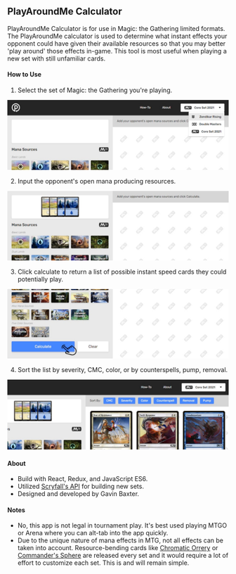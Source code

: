 ## PlayAroundMe Calculator

PlayAroundMe Calculator is for use in Magic: the Gathering limited formats. The PlayAroundMe calculator is used to determine what instant effects your opponent could have given their available resources so that you may better 'play around' those effects in-game. This tool is most useful when playing a new set with still unfamiliar cards.

#### How to Use

1. Select the set of Magic: the Gathering you're playing.

![Select the set](/github_assets/how-to-1.jpg)

2. Input the opponent's open mana producing resources.

![Input mana sources](/github_assets/how-to-2.jpg)

3. Click calculate to return a list of possible instant speed cards they could potentially play.

![Calculate](/github_assets/how-to-3.jpg)

4. Sort the list by severity, CMC, color, or by counterspells, pump, removal.

![Sort](/github_assets/how-to-4.jpg)

#### About

- Build with React, Redux, and JavaScript ES6.
- Utilized [Scryfall's API](https://scryfall.com/docs/api) for building new sets.
- Designed and developed by Gavin Baxter.

#### Notes

- No, this app is not legal in tournament play. It's best used playing MTGO or Arena where you can alt-tab into the app quickly. 
- Due to the unique nature of mana effects in MTG, not all effects can be taken into account. Resource-bending cards like [Chromatic Orrery](https://scryfall.com/card/m21/382/chromatic-orrery) or [Commander's Sphere](https://scryfall.com/card/cmr/306/commanders-sphere) are released every set and it would require a lot of effort to customize each set. This is and will remain simple.